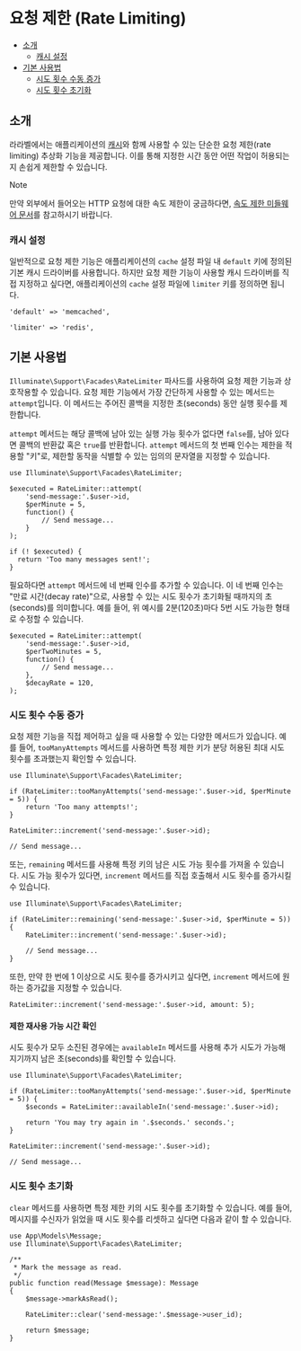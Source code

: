 # 요청 제한 (Rate Limiting)

- [소개](#introduction)
    - [캐시 설정](#cache-configuration)
- [기본 사용법](#basic-usage)
    - [시도 횟수 수동 증가](#manually-incrementing-attempts)
    - [시도 횟수 초기화](#clearing-attempts)

<a name="introduction"></a>
## 소개

라라벨에서는 애플리케이션의 [캐시](cache)와 함께 사용할 수 있는 단순한 요청 제한(rate limiting) 추상화 기능을 제공합니다. 이를 통해 지정한 시간 동안 어떤 작업이 허용되는지 손쉽게 제한할 수 있습니다.

> [!NOTE]
> 만약 외부에서 들어오는 HTTP 요청에 대한 속도 제한이 궁금하다면, [속도 제한 미들웨어 문서](routing#rate-limiting)를 참고하시기 바랍니다.

<a name="cache-configuration"></a>
### 캐시 설정

일반적으로 요청 제한 기능은 애플리케이션의 `cache` 설정 파일 내 `default` 키에 정의된 기본 캐시 드라이버를 사용합니다. 하지만 요청 제한 기능이 사용할 캐시 드라이버를 직접 지정하고 싶다면, 애플리케이션의 `cache` 설정 파일에 `limiter` 키를 정의하면 됩니다.

```
'default' => 'memcached',

'limiter' => 'redis',
```

<a name="basic-usage"></a>
## 기본 사용법

`Illuminate\Support\Facades\RateLimiter` 파사드를 사용하여 요청 제한 기능과 상호작용할 수 있습니다. 요청 제한 기능에서 가장 간단하게 사용할 수 있는 메서드는 `attempt`입니다. 이 메서드는 주어진 콜백을 지정한 초(seconds) 동안 실행 횟수를 제한합니다.

`attempt` 메서드는 해당 콜백에 남아 있는 실행 가능 횟수가 없다면 `false`를, 남아 있다면 콜백의 반환값 혹은 `true`를 반환합니다. `attempt` 메서드의 첫 번째 인수는 제한을 적용할 "키"로, 제한할 동작을 식별할 수 있는 임의의 문자열을 지정할 수 있습니다.

```
use Illuminate\Support\Facades\RateLimiter;

$executed = RateLimiter::attempt(
    'send-message:'.$user->id,
    $perMinute = 5,
    function() {
        // Send message...
    }
);

if (! $executed) {
  return 'Too many messages sent!';
}
```

필요하다면 `attempt` 메서드에 네 번째 인수를 추가할 수 있습니다. 이 네 번째 인수는 "만료 시간(decay rate)"으로, 사용할 수 있는 시도 횟수가 초기화될 때까지의 초(seconds)를 의미합니다. 예를 들어, 위 예시를 2분(120초)마다 5번 시도 가능한 형태로 수정할 수 있습니다.

```
$executed = RateLimiter::attempt(
    'send-message:'.$user->id,
    $perTwoMinutes = 5,
    function() {
        // Send message...
    },
    $decayRate = 120,
);
```

<a name="manually-incrementing-attempts"></a>
### 시도 횟수 수동 증가

요청 제한 기능을 직접 제어하고 싶을 때 사용할 수 있는 다양한 메서드가 있습니다. 예를 들어, `tooManyAttempts` 메서드를 사용하면 특정 제한 키가 분당 허용된 최대 시도 횟수를 초과했는지 확인할 수 있습니다.

```
use Illuminate\Support\Facades\RateLimiter;

if (RateLimiter::tooManyAttempts('send-message:'.$user->id, $perMinute = 5)) {
    return 'Too many attempts!';
}

RateLimiter::increment('send-message:'.$user->id);

// Send message...
```

또는, `remaining` 메서드를 사용해 특정 키의 남은 시도 가능 횟수를 가져올 수 있습니다. 시도 가능 횟수가 있다면, `increment` 메서드를 직접 호출해서 시도 횟수를 증가시킬 수 있습니다.

```
use Illuminate\Support\Facades\RateLimiter;

if (RateLimiter::remaining('send-message:'.$user->id, $perMinute = 5)) {
    RateLimiter::increment('send-message:'.$user->id);

    // Send message...
}
```

또한, 만약 한 번에 1 이상으로 시도 횟수를 증가시키고 싶다면, `increment` 메서드에 원하는 증가값을 지정할 수 있습니다.

```
RateLimiter::increment('send-message:'.$user->id, amount: 5);
```

<a name="determining-limiter-availability"></a>
#### 제한 재사용 가능 시간 확인

시도 횟수가 모두 소진된 경우에는 `availableIn` 메서드를 사용해 추가 시도가 가능해지기까지 남은 초(seconds)를 확인할 수 있습니다.

```
use Illuminate\Support\Facades\RateLimiter;

if (RateLimiter::tooManyAttempts('send-message:'.$user->id, $perMinute = 5)) {
    $seconds = RateLimiter::availableIn('send-message:'.$user->id);

    return 'You may try again in '.$seconds.' seconds.';
}

RateLimiter::increment('send-message:'.$user->id);

// Send message...
```

<a name="clearing-attempts"></a>
### 시도 횟수 초기화

`clear` 메서드를 사용하면 특정 제한 키의 시도 횟수를 초기화할 수 있습니다. 예를 들어, 메시지를 수신자가 읽었을 때 시도 횟수를 리셋하고 싶다면 다음과 같이 할 수 있습니다.

```
use App\Models\Message;
use Illuminate\Support\Facades\RateLimiter;

/**
 * Mark the message as read.
 */
public function read(Message $message): Message
{
    $message->markAsRead();

    RateLimiter::clear('send-message:'.$message->user_id);

    return $message;
}
```
